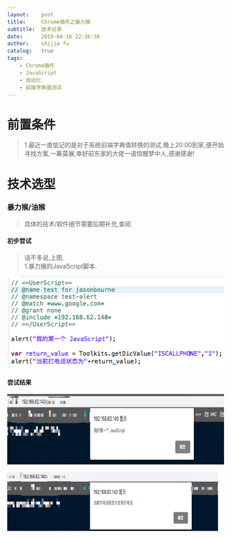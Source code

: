 ```yaml
---
layout:    post
title:     Chrome插件之暴力猴
subtitle:  技术记录
date:      2019-04-16 22:36:38
author:    shijia fu
catalog:   true
tags:
    - Chrome插件
    - JavaScript
    - 自动化
    - 前端字典值测试
---
```


# 前置条件   
> 1.最近一直惦记的是对于系统前端字典值转换的测试,晚上20:00到家,便开始寻找方案,一筹莫展,幸好前东家的大佬一语惊醒梦中人,感谢感谢!     

# 技术选型    
### 暴力猴/油猴   
> 具体的技术/软件细节需要后期补充,查阅.   

#### 初步尝试   
> 话不多说,上图.   
> 1.暴力猴的JavaScript脚本.   

<img src="/img/chrome-plugin/monkey-script.jpg"
alt="monkey-script"
style="width:511px;height:212px;" />    

#### 尝试结果   
<img src="/img/chrome-plugin/first-alarm.jpg"
alt="monkey-script"
style="width:503px;height:163px;" />    

<img src="/img/chrome-plugin/second-alarm.jpg"
alt="monkey-script"
style="width:489px;height:137px;" />    


